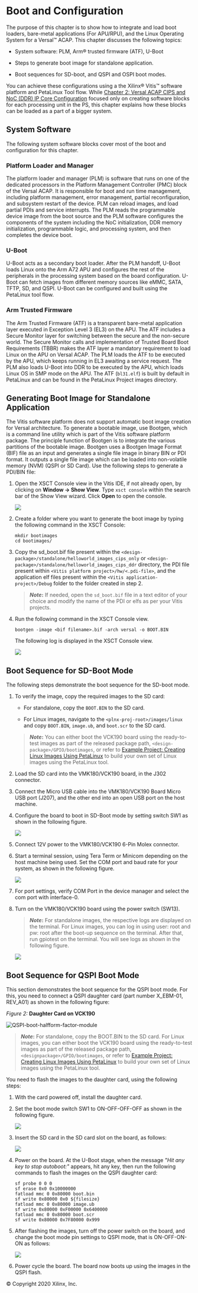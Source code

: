 # Boot and Configuration

 The purpose of this chapter is to show how to integrate and load boot
 loaders, bare-metal applications (For APU/RPU), and the Linux Operating
 System for a Versal&trade; ACAP. This chapter discusses the following
 topics:

- System software: PLM, Arm&reg; trusted firmware (ATF), U-Boot

- Steps to generate boot image for standalone application.

- Boot sequences for SD-boot, and QSPI and OSPI boot modes.

 You can achieve these configurations using a the Xilinx&reg; Vitis&trade;
 software platform and PetaLinux Tool flow. While [Chapter 2: Versal
 ACAP CIPS and NoC (DDR) IP Core Configuration](#chapter-2) focused
 only on creating software blocks for each processing unit in the PS,
 this chapter explains how these blocks can be loaded as a part of a
 bigger system.

## System Software

 The following system software blocks cover most of the boot and
 configuration for this chapter.

### Platform Loader and Manager

 The platform loader and manager (PLM) is software that runs on one of the dedicated processors in the Platform Management Controller (PMC) block of the Versal ACAP. It is responsible for boot and run time management, including platform management, error management, partial
 reconfiguration, and subsystem restart of the device. PLM can reload
 images, and load partial PDIs and service interrupts. The PLM reads
 the programmable device image from the boot source and the PLM
 software configures the components of the system including the NoC
 initialization, DDR memory initialization, programmable logic, and
 processing system, and then completes the device boot.

### U-Boot

 U-Boot acts as a secondary boot loader. After the PLM handoff, U-Boot
 loads Linux onto the Arm A72 APU and configures the rest of the
 peripherals in the processing system based on the board configuration.
 U-Boot can fetch images from different memory sources like eMMC, SATA,
 TFTP, SD, and QSPI. U-Boot can be configured and built using the
 PetaLinux tool flow.

### Arm Trusted Firmware

 The Arm Trusted Firmware (ATF) is a transparent bare-metal application
 layer executed in Exception Level 3 (EL3) on the APU. The ATF includes
 a Secure Monitor layer for switching between the secure and the
 non-secure world. The Secure Monitor calls and implementation of
 Trusted Board Boot Requirements (TBBR) makes the ATF layer a mandatory
 requirement to load Linux on the APU on Versal ACAP. The PLM loads
 the ATF to be executed by the APU, which keeps running in EL3 awaiting
 a service request. The PLM also loads U-Boot into DDR to be executed
 by the APU, which loads Linux OS in SMP mode on the APU. The ATF
 (`bl31.elf`) is built by default in PetaLinux and can be found in the
 PetaLinux Project images directory.

## Generating Boot Image for Standalone Application

 The Vitis software platform does not support automatic boot image
 creation for Versal architecture. To generate a bootable image, use
 Bootgen, which is a command line utility which is part of the Vitis
 software platform package. The principle function of Bootgen is to
 integrate the various partitions of the bootable image. Bootgen uses a
 Bootgen Image Format (BIF) file as an input and generates a single
 file image in binary BIN or PDI format. It outputs a single file image
 which can be loaded into non-volatile memory (NVM) (QSPI or SD Card). Use the following
 steps to generate a PDI/BIN file:

1. Open the XSCT Console view in the Vitis IDE, if not already open, by
     clicking on **Window → Show View**. Type `xsct console` within the
     search bar of the Show View wizard. Click **Open** to open the
     console.

    ![](./media/image49.png)

2. Create a folder where you want to generate the boot image by typing the following command in the XSCT Console:

     ```
     mkdir bootimages
     cd bootimages/
     ```

3. Copy the sd_boot.bif file present within the
     `<design-package>/standalone/helloworld_images_cips_only` or
     `<design-package>/standalone/helloworld_images_cips_ddr`
     directory, the PDI file present within `<Vitis platform project>/hw/<.pdi-file>`, and the application elf files present within the `<Vitis application-project>/Debug` folder to the folder created in step 2.

   >***Note*:** If needed, open the `sd_boot.bif` file in a text editor of
     your choice and modify the name of the PDI or elfs as per your Vitis
     projects.

4. Run the following command in the XSCT Console view.

    `bootgen -image <bif filename>.bif -arch versal -o BOOT.BIN`

    The following log is displayed in the XSCT Console view.

    ![](./media/image51.jpeg)

## Boot Sequence for SD-Boot Mode

 The following steps demonstrate the boot sequence for the SD-boot
 mode.

1. To verify the image, copy the required images to the SD card:

    - For standalone, copy the `BOOT.BIN` to the SD card.

    - For Linux images, navigate to the `<plnx-proj-root>/images/linux` and copy `BOOT.BIN`, `image.ub`, and `boot.scr` to the SD card.

    >***Note*:** You can either boot the VCK190 board using the
    ready-to-test images as part of the released package path,
    `<design-package>/GPIO/bootimages`, or refer to [Example Project:
    Creating Linux Images Using
    PetaLinux](#example-project-creating-linux-images-using-petalinux) to
    build your own set of Linux images using the PetaLinux tool.

2. Load the SD card into the VMK180/VCK190 board, in the J302 connector.

3. Connect the Micro USB cable into the VMK180/VCK190 Board Micro USB
     port (J207), and the other end into an open USB port on the host
     machine.

4. Configure the board to boot in SD-Boot mode by setting switch SW1 as
     shown in the following figure.

    ![](./media/image52.png)

5. Connect 12V power to the VMK180/VCK190 6-Pin Molex connector.

6. Start a terminal session, using Tera
     Term or Minicom depending on the host machine being used. Set the
     COM port and baud rate for your system, as shown in the following
     figure.

     ![](./media/image46.png)

7. For port settings, verify COM Port in the device manager and select
     the com port with interface-0.

8. Turn on the VMK180/VCK190 board using the power switch (SW13).

     >***Note*:** For standalone images, the respective logs are displayed
    on the terminal. For Linux images, you can log in using user: root and
    pw: root after the boot-up sequence on the terminal. After that, run
    gpiotest on the terminal. You will see logs as shown in the following
    figure.

    ![](./media/led_example_console_prints.PNG)

## Boot Sequence for QSPI Boot Mode

 This section demonstrates the boot sequence for the QSPI boot mode.
 For this, you need to connect a QSPI daughter card (part number
 X_EBM-01, REV_A01) as shown in the following figure:

 *Figure 2:* **Daughter Card on VCK190**

![QSPI-boot-halfform-factor-module](./media/image54.jpeg)

>***Note*:** For standalone, copy the BOOT.BIN to the SD card. For Linux images, you can either boot the VCK190 board using the ready-to-test images as part of the released package path, `<designpackage>/GPIO/bootimages`, or refer to [Example Project: Creating Linux Images Using PetaLinux](./5-system-design-example.md#example-project-creating-linux-images-using-petalinux) to build your own set of Linux images using the PetaLinux tool.

 You need to flash the images to the daughter card, using the following
 steps:

1. With the card powered off, install the daughter card.

2. Set the boot mode switch SW1 to ON-OFF-OFF-OFF
     as shown in the following figure.
     
     ![](./media/image55.jpeg)

3. Insert the SD card in the SD card slot on the board, as follows:

    ![](./media/image56.jpeg)

4. Power on the board. At the U-Boot stage, when the message *\"Hit any
     key to stop autoboot:\"* appears, hit any key, then run the
     following commands to flash the images on the QSPI daughter card:

    ```
    sf probe 0 0 0
    sf erase 0x0 0x10000000
    fatload mmc 0 0x80000 boot.bin
    sf write 0x80000 0x0 ${filesize}
    fatload mmc 0 0x80000 image.ub
    sf write 0x80000 0xF00000 0x6400000
    fatload mmc 0 0x80000 boot.scr
    sf write 0x80000 0x7F80000 0x999
    ```

5. After flashing the images, turn off the power switch on the board,
     and change the boot mode pin settings to QSPI mode, that is
     ON-OFF-ON-ON as follows:

    ![](./media/image52.png)

6. Power cycle the board. The board now boots up using the images in
     the QSPI flash.

 © Copyright 2020 Xilinx, Inc.